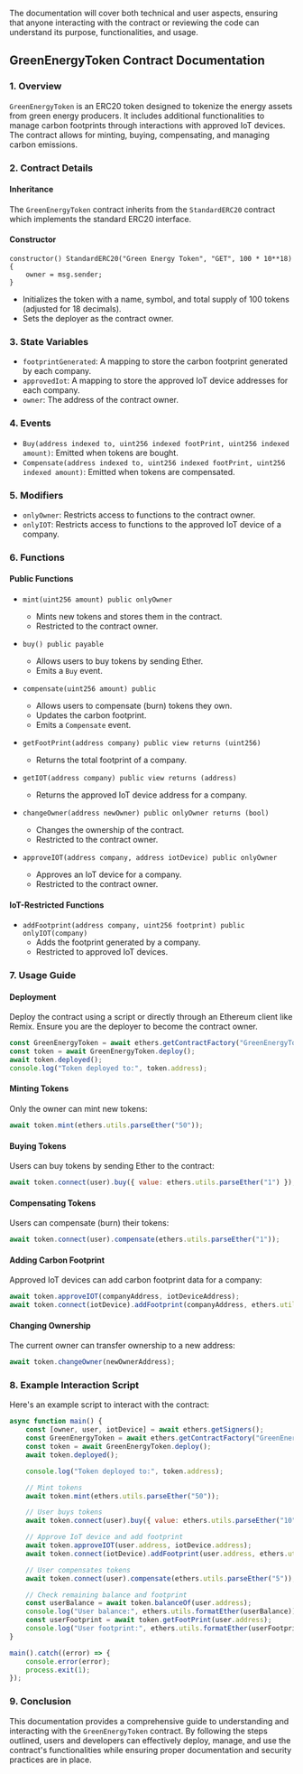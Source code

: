 The documentation will cover both technical and user aspects, ensuring that anyone interacting with the contract or reviewing the code can understand its purpose, functionalities, and usage.

## GreenEnergyToken Contract Documentation

### 1. Overview

`GreenEnergyToken` is an ERC20 token designed to tokenize the energy assets from green energy producers. It includes additional functionalities to manage carbon footprints through interactions with approved IoT devices. The contract allows for minting, buying, compensating, and managing carbon emissions.

### 2. Contract Details

#### Inheritance

The `GreenEnergyToken` contract inherits from the `StandardERC20` contract which implements the standard ERC20 interface.

#### Constructor

```solidity
constructor() StandardERC20("Green Energy Token", "GET", 100 * 10**18) {
    owner = msg.sender;
}
```

- Initializes the token with a name, symbol, and total supply of 100 tokens (adjusted for 18 decimals).
- Sets the deployer as the contract owner.

### 3. State Variables

- `footprintGenerated`: A mapping to store the carbon footprint generated by each company.
- `approvedIot`: A mapping to store the approved IoT device addresses for each company.
- `owner`: The address of the contract owner.

### 4. Events

- `Buy(address indexed to, uint256 indexed footPrint, uint256 indexed amount)`: Emitted when tokens are bought.
- `Compensate(address indexed to, uint256 indexed footPrint, uint256 indexed amount)`: Emitted when tokens are compensated.

### 5. Modifiers

- `onlyOwner`: Restricts access to functions to the contract owner.
- `onlyIOT`: Restricts access to functions to the approved IoT device of a company.

### 6. Functions

#### Public Functions

- `mint(uint256 amount) public onlyOwner`
  - Mints new tokens and stores them in the contract.
  - Restricted to the contract owner.

- `buy() public payable`
  - Allows users to buy tokens by sending Ether.
  - Emits a `Buy` event.

- `compensate(uint256 amount) public`
  - Allows users to compensate (burn) tokens they own.
  - Updates the carbon footprint.
  - Emits a `Compensate` event.

- `getFootPrint(address company) public view returns (uint256)`
  - Returns the total footprint of a company.

- `getIOT(address company) public view returns (address)`
  - Returns the approved IoT device address for a company.

- `changeOwner(address newOwner) public onlyOwner returns (bool)`
  - Changes the ownership of the contract.
  - Restricted to the contract owner.

- `approveIOT(address company, address iotDevice) public onlyOwner`
  - Approves an IoT device for a company.
  - Restricted to the contract owner.

#### IoT-Restricted Functions

- `addFootprint(address company, uint256 footprint) public onlyIOT(company)`
  - Adds the footprint generated by a company.
  - Restricted to approved IoT devices.

### 7. Usage Guide

#### Deployment

Deploy the contract using a script or directly through an Ethereum client like Remix. Ensure you are the deployer to become the contract owner.

```javascript
const GreenEnergyToken = await ethers.getContractFactory("GreenEnergyToken");
const token = await GreenEnergyToken.deploy();
await token.deployed();
console.log("Token deployed to:", token.address);
```

#### Minting Tokens

Only the owner can mint new tokens:

```javascript
await token.mint(ethers.utils.parseEther("50"));
```

#### Buying Tokens

Users can buy tokens by sending Ether to the contract:

```javascript
await token.connect(user).buy({ value: ethers.utils.parseEther("1") });
```

#### Compensating Tokens

Users can compensate (burn) their tokens:

```javascript
await token.connect(user).compensate(ethers.utils.parseEther("1"));
```

#### Adding Carbon Footprint

Approved IoT devices can add carbon footprint data for a company:

```javascript
await token.approveIOT(companyAddress, iotDeviceAddress);
await token.connect(iotDevice).addFootprint(companyAddress, ethers.utils.parseEther("10"));
```

#### Changing Ownership

The current owner can transfer ownership to a new address:

```javascript
await token.changeOwner(newOwnerAddress);
```

### 8. Example Interaction Script

Here's an example script to interact with the contract:

```javascript
async function main() {
    const [owner, user, iotDevice] = await ethers.getSigners();
    const GreenEnergyToken = await ethers.getContractFactory("GreenEnergyToken");
    const token = await GreenEnergyToken.deploy();
    await token.deployed();

    console.log("Token deployed to:", token.address);

    // Mint tokens
    await token.mint(ethers.utils.parseEther("50"));

    // User buys tokens
    await token.connect(user).buy({ value: ethers.utils.parseEther("10") });

    // Approve IoT device and add footprint
    await token.approveIOT(user.address, iotDevice.address);
    await token.connect(iotDevice).addFootprint(user.address, ethers.utils.parseEther("10"));

    // User compensates tokens
    await token.connect(user).compensate(ethers.utils.parseEther("5"));

    // Check remaining balance and footprint
    const userBalance = await token.balanceOf(user.address);
    console.log("User balance:", ethers.utils.formatEther(userBalance));
    const userFootprint = await token.getFootPrint(user.address);
    console.log("User footprint:", ethers.utils.formatEther(userFootprint));
}

main().catch((error) => {
    console.error(error);
    process.exit(1);
});
```

### 9. Conclusion

This documentation provides a comprehensive guide to understanding and interacting with the `GreenEnergyToken` contract. By following the steps outlined, users and developers can effectively deploy, manage, and use the contract's functionalities while ensuring proper documentation and security practices are in place.